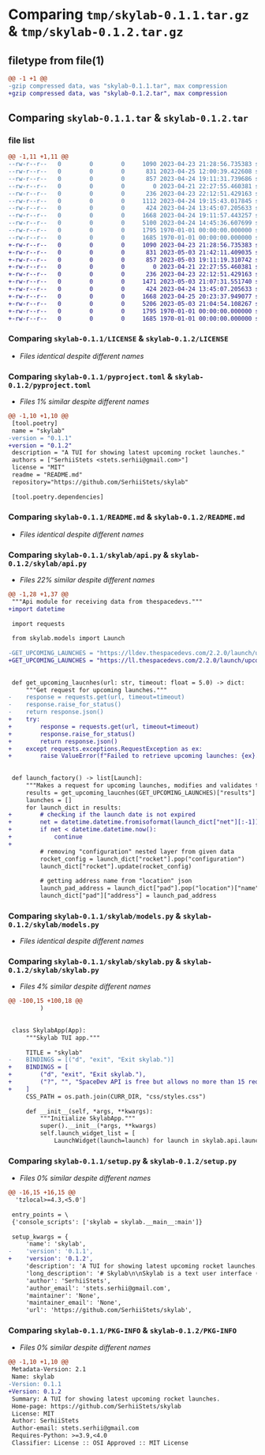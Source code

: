 # Comparing `tmp/skylab-0.1.1.tar.gz` & `tmp/skylab-0.1.2.tar.gz`

## filetype from file(1)

```diff
@@ -1 +1 @@
-gzip compressed data, was "skylab-0.1.1.tar", max compression
+gzip compressed data, was "skylab-0.1.2.tar", max compression
```

## Comparing `skylab-0.1.1.tar` & `skylab-0.1.2.tar`

### file list

```diff
@@ -1,11 +1,11 @@
--rw-r--r--   0        0        0     1090 2023-04-23 21:28:56.735383 skylab-0.1.1/LICENSE
--rw-r--r--   0        0        0      831 2023-04-25 12:00:39.422608 skylab-0.1.1/pyproject.toml
--rw-r--r--   0        0        0      857 2023-04-24 19:11:31.739686 skylab-0.1.1/README.md
--rw-r--r--   0        0        0        0 2023-04-21 22:27:55.460381 skylab-0.1.1/skylab/__init__.py
--rw-r--r--   0        0        0      236 2023-04-23 22:12:51.429163 skylab-0.1.1/skylab/__main__.py
--rw-r--r--   0        0        0     1112 2023-04-24 19:15:43.017845 skylab-0.1.1/skylab/api.py
--rw-r--r--   0        0        0      424 2023-04-24 13:45:07.205633 skylab-0.1.1/skylab/css/styles.css
--rw-r--r--   0        0        0     1668 2023-04-24 19:11:57.443257 skylab-0.1.1/skylab/models.py
--rw-r--r--   0        0        0     5100 2023-04-24 14:45:36.607699 skylab-0.1.1/skylab/skylab.py
--rw-r--r--   0        0        0     1795 1970-01-01 00:00:00.000000 skylab-0.1.1/setup.py
--rw-r--r--   0        0        0     1685 1970-01-01 00:00:00.000000 skylab-0.1.1/PKG-INFO
+-rw-r--r--   0        0        0     1090 2023-04-23 21:28:56.735383 skylab-0.1.2/LICENSE
+-rw-r--r--   0        0        0      831 2023-05-03 21:42:11.409035 skylab-0.1.2/pyproject.toml
+-rw-r--r--   0        0        0      857 2023-05-03 19:11:19.310742 skylab-0.1.2/README.md
+-rw-r--r--   0        0        0        0 2023-04-21 22:27:55.460381 skylab-0.1.2/skylab/__init__.py
+-rw-r--r--   0        0        0      236 2023-04-23 22:12:51.429163 skylab-0.1.2/skylab/__main__.py
+-rw-r--r--   0        0        0     1471 2023-05-03 21:07:31.551740 skylab-0.1.2/skylab/api.py
+-rw-r--r--   0        0        0      424 2023-04-24 13:45:07.205633 skylab-0.1.2/skylab/css/styles.css
+-rw-r--r--   0        0        0     1668 2023-04-25 20:23:37.949077 skylab-0.1.2/skylab/models.py
+-rw-r--r--   0        0        0     5206 2023-05-03 21:04:54.108267 skylab-0.1.2/skylab/skylab.py
+-rw-r--r--   0        0        0     1795 1970-01-01 00:00:00.000000 skylab-0.1.2/setup.py
+-rw-r--r--   0        0        0     1685 1970-01-01 00:00:00.000000 skylab-0.1.2/PKG-INFO
```

### Comparing `skylab-0.1.1/LICENSE` & `skylab-0.1.2/LICENSE`

 * *Files identical despite different names*

### Comparing `skylab-0.1.1/pyproject.toml` & `skylab-0.1.2/pyproject.toml`

 * *Files 1% similar despite different names*

```diff
@@ -1,10 +1,10 @@
 [tool.poetry]
 name = "skylab"
-version = "0.1.1"
+version = "0.1.2"
 description = "A TUI for showing latest upcoming rocket launches."
 authors = ["SerhiiStets <stets.serhii@gmail.com>"]
 license = "MIT"
 readme = "README.md"
 repository="https://github.com/SerhiiStets/skylab"
 
 [tool.poetry.dependencies]
```

### Comparing `skylab-0.1.1/README.md` & `skylab-0.1.2/README.md`

 * *Files identical despite different names*

### Comparing `skylab-0.1.1/skylab/api.py` & `skylab-0.1.2/skylab/api.py`

 * *Files 22% similar despite different names*

```diff
@@ -1,28 +1,37 @@
 """Api module for receiving data from thespacedevs."""
+import datetime
 
 import requests
 
 from skylab.models import Launch
 
-GET_UPCOMING_LAUNCHES = "https://lldev.thespacedevs.com/2.2.0/launch/upcoming/"
+GET_UPCOMING_LAUNCHES = "https://ll.thespacedevs.com/2.2.0/launch/upcoming/"
 
 
 def get_upcoming_laucnhes(url: str, timeout: float = 5.0) -> dict:
     """Get request for upcoming launches."""
-    response = requests.get(url, timeout=timeout)
-    response.raise_for_status()
-    return response.json()
+    try:
+        response = requests.get(url, timeout=timeout)
+        response.raise_for_status()
+        return response.json()
+    except requests.exceptions.RequestException as ex:
+        raise ValueError(f"Failed to retrieve upcoming launches: {ex}.")
 
 
 def launch_factory() -> list[Launch]:
     """Makes a request for upcoming launches, modifies and validates them."""
     results = get_upcoming_laucnhes(GET_UPCOMING_LAUNCHES)["results"]
     launches = []
     for launch_dict in results:
+        # checking if the launch date is not expired
+        net = datetime.datetime.fromisoformat(launch_dict["net"][:-1])
+        if net < datetime.datetime.now():
+            continue
+
         # removing "configuration" nested layer from given data
         rocket_config = launch_dict["rocket"].pop("configuration")
         launch_dict["rocket"].update(rocket_config)
 
         # getting address name from "location" json
         launch_pad_address = launch_dict["pad"].pop("location")["name"]
         launch_dict["pad"]["address"] = launch_pad_address
```

### Comparing `skylab-0.1.1/skylab/models.py` & `skylab-0.1.2/skylab/models.py`

 * *Files identical despite different names*

### Comparing `skylab-0.1.1/skylab/skylab.py` & `skylab-0.1.2/skylab/skylab.py`

 * *Files 4% similar despite different names*

```diff
@@ -100,15 +100,18 @@
         )
 
 
 class SkylabApp(App):
     """Skylab TUI app."""
 
     TITLE = "skylab"
-    BINDINGS = [("d", "exit", "Exit skylab.")]
+    BINDINGS = [
+        ("d", "exit", "Exit skylab."),
+        ("?", "", "SpaceDev API is free but allows no more than 15 requests per hour"),
+    ]
     CSS_PATH = os.path.join(CURR_DIR, "css/styles.css")
 
     def __init__(self, *args, **kwargs):
         """Initialize SkylabApp."""
         super().__init__(*args, **kwargs)
         self.launch_widget_list = [
             LaunchWidget(launch=launch) for launch in skylab.api.launch_factory()
```

### Comparing `skylab-0.1.1/setup.py` & `skylab-0.1.2/setup.py`

 * *Files 0% similar despite different names*

```diff
@@ -16,15 +16,15 @@
  'tzlocal>=4.3,<5.0']
 
 entry_points = \
 {'console_scripts': ['skylab = skylab.__main__:main']}
 
 setup_kwargs = {
     'name': 'skylab',
-    'version': '0.1.1',
+    'version': '0.1.2',
     'description': 'A TUI for showing latest upcoming rocket launches.',
     'long_description': '# Skylab\n\nSkylab is a text user interface (TUI) tool that displays upcoming space launches in a user-friendly way.\n\n## Instalation\n\nTo install Skylab using pip, run the following command:\n\n```\n$ pip install skylab\n```\n\n## Usage\n\nTo use Skylab, simply enter the following command in your terminal:\n\n```\n$ skylab\n```\n\n## Contributing\n\nHelp in testing, development, documentation and other tasks is\nhighly appreciated and useful to the project.\n\nTo get started with developing skylab, see [CONTRIBUTING.md](CONTRIBUTING.md).\n\n## Acknowledgments\n\nThis project makes use of the [The Space Devs API](https://thespacedevs.com/) to retrieve data about upcoming space launches. We would like to thank the creators of this API for providing this valuable service.\n\n## License\n\nSkylab is released under the [MIT License](LICENSE.md).\n',
     'author': 'SerhiiStets',
     'author_email': 'stets.serhii@gmail.com',
     'maintainer': 'None',
     'maintainer_email': 'None',
     'url': 'https://github.com/SerhiiStets/skylab',
```

### Comparing `skylab-0.1.1/PKG-INFO` & `skylab-0.1.2/PKG-INFO`

 * *Files 0% similar despite different names*

```diff
@@ -1,10 +1,10 @@
 Metadata-Version: 2.1
 Name: skylab
-Version: 0.1.1
+Version: 0.1.2
 Summary: A TUI for showing latest upcoming rocket launches.
 Home-page: https://github.com/SerhiiStets/skylab
 License: MIT
 Author: SerhiiStets
 Author-email: stets.serhii@gmail.com
 Requires-Python: >=3.9,<4.0
 Classifier: License :: OSI Approved :: MIT License
```

